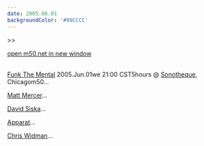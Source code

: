 ```yaml
---
date: 2005.06.01
backgroundColor: '#99CCCC'
---
```


\>>

[open m50.net in new window](http://m50.net/)

[  
Funk The Mental](http://www.abstractscience.net/) 2005.Jun.01we 21:00 CST5hours @ [Sonotheque](http://www.sonotheque.org/), Chicagom50...  


[Matt Mercer](http://www.mattmercer.com/)...  


[David Siska](http://www.covalent.org/)...  


[Apparat](http://www.apparat.net/)...  


[Chris Widman](http://www.abstractscience.net/)...
